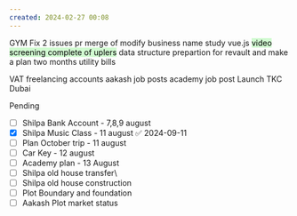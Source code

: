 ```yaml
---
created: 2024-02-27 00:08
---
```

GYM 
Fix 2 issues
pr merge of modify business name
study vue.js
<mark style="background: #BBFABBA6;">video screening complete of uplers</mark>
data structure prepartion for revault and make a plan
two months utility bills



VAT 
freelancing accounts
aakash job posts
academy job post
Launch TKC Dubai

Pending
- [ ] Shilpa Bank Account - 7,8,9 august
- [x] Shilpa Music Class - 11 august ✅ 2024-09-11
- [ ] Plan October trip - 11 august
- [ ] Car Key - 12 august
- [ ] Academy plan - 13 August
- [ ] Shilpa old house transfer\
- [ ] Shilpa old house construction
- [ ] Plot Boundary and foundation 
- [ ] Aakash Plot market status